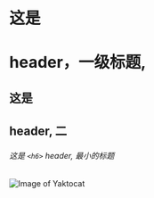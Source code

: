 # 这是<h1> header，一级标题,
## 这是 <h2> header, 二
###### 这是 `<h6>` header, 最小的标题
![Image of Yaktocat](https://octodex.github.com/images/yaktocat.png)

